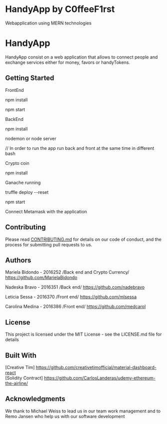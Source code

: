 # HandyApp by  C0ffeeF1rst
Webapplication using MERN technologies 

# HandyApp

HandyApp consist on a web application that allows to connect people and exchange services either for money, favors or handyTokens.

## Getting Started

FrontEnd

npm install 

npm start

BackEnd

npm install

nodemon or node server


// In order to run the app run back and front at the same time in different bash

Crypto coin

npm install

Ganache running 

truffle deploy --reset

npm start 

Connect Metamask with the application

## Contributing

Please read [CONTRIBUTING.md](https://gist.github.com/PurpleBooth/b24679402957c63ec426) for details on our code of conduct, and the process for submitting pull requests to us.

## Authors
Mariela Bidondo - 2016252 /Back end and Crypto Currency/ https://github.com/MarielaBidondo

Nadeska Bravo - 2016351 /Back end/ https://github.com/nadebravo

Leticia Sessa - 2016370 /Front end/  https://github.com/mlsessa

Carolina Medina - 2016386 /Front end/ https://github.com/medcarol

## License
This project is licensed under the MIT License - see the LICENSE.md file for details

## Built With

[Creative Tim] https://github.com/creativetimofficial/material-dashboard-react                                  
[Solidity Contract] https://github.com/CarlosLanderas/udemy-ethereum-the-airline/

## Acknowledgments

We thank to Michael Weiss to lead us in our team work management
and to Remo Jansen who help us with our software development
